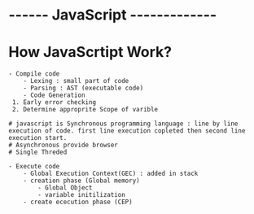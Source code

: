 
# ------ JavaScript -------------

# How JavaScrtipt Work?
    - Compile code
        - Lexing : small part of code
        - Parsing : AST (executable code)
        - Code Generation 
     1. Early error checking
     2. Determine approprite Scope of varible

    # javascript is Synchronous programming language : line by line execution of code. first line execution copleted then second line execution start.
    # Asynchronous provide browser
    # Single Threded 

    - Execute code
        - Global Execution Context(GEC) : added in stack 
        - creation phase (Global memory)
            - Global Object
            - variable initilization
        - create ececution phase (CEP)
